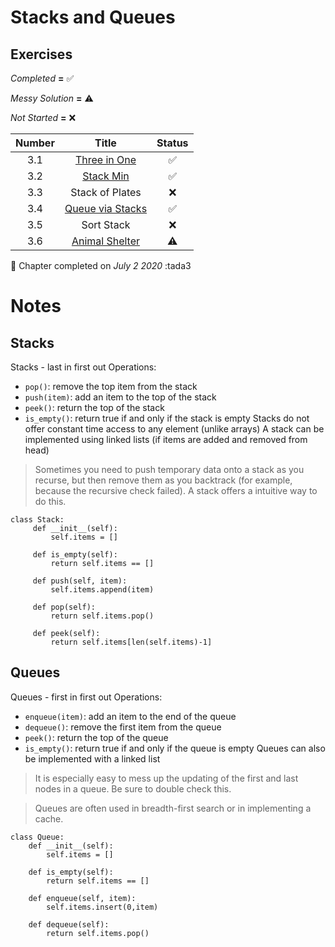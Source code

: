 # Stacks and Queues
## Exercises
*Completed* **=** :white_check_mark:

*Messy Solution* **=** :warning:

*Not Started* **=** :x:


| Number | Title                  | Status             |
|:------:|:----------------------:|:------------------:|
|   3.1  | [Three in One](three_in_one.py) | :white_check_mark: |
|   3.2  | [Stack Min](stack_min.py)      | :white_check_mark: |
|   3.3  | Stack of Plates | :x: |
|   3.4  | [Queue via Stacks](queue_via_stacks.py) | :white_check_mark: |
|   3.5  | Sort Stack | :x: |
|   3.6  | [Animal Shelter](animal_shelter.py) | :warning: |


:calendar: Chapter completed on *July 2 2020* :tada3

# Notes
## Stacks
Stacks - last in first out
Operations:
- `pop()`: remove the top item from the stack
- `push(item)`: add an item to the top of the stack
- `peek()`: return the top of the stack
- `is_empty()`: return true if and only if the stack is empty
Stacks do not offer constant time access to any element (unlike arrays)
A stack can be implemented using linked lists (if items are added and removed from head)
> Sometimes you need to push temporary data onto a stack as you recurse, but then remove them as you backtrack (for example, because the recursive check failed). A stack offers a intuitive way to do this.

```
class Stack:
     def __init__(self):
         self.items = []

     def is_empty(self):
         return self.items == []

     def push(self, item):
         self.items.append(item)

     def pop(self):
         return self.items.pop()

     def peek(self):
         return self.items[len(self.items)-1]
```

## Queues
Queues - first in first out
Operations:
- `enqueue(item)`: add an item to the end of the queue
- `dequeue()`: remove the first item from the queue
- `peek()`: return the top of the queue
- `is_empty()`: return true if and only if the queue is empty
Queues can also be implemented with a linked list
> It is especially easy to mess up the updating of the first and last nodes in  a queue.  Be sure to double check this.

> Queues are often used in breadth-first search or in implementing a cache.

```
class Queue:
    def __init__(self):
        self.items = []

    def is_empty(self):
        return self.items == []

    def enqueue(self, item):
        self.items.insert(0,item)

    def dequeue(self):
        return self.items.pop()
```
